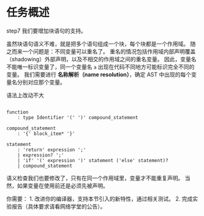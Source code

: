 # 任务概述

step7 我们要增加块语句的支持。

虽然块语句语义不难，就是把多个语句组成一个块，每个块都是一个作用域。 随之而来一个问题是：不同变量可以重名了。 重名的情况包括作用域内部声明覆盖（shadowing）外部声明，以及不相交的作用域之间的重名变量。 因此，变量名不能唯一标识变量了，同一个变量名 `a` 出现在代码不同地方可能标识完全不同的变量。 我们需要进行 **名称解析（name resolution）**，确定 AST 中出现的每个变量名分别对应那个变量。

语法上改动不大

```text

function
    : type Identifier '(' ')' compound_statement

compound_statement
    : '{' block_item* '}'

statement
    : 'return' expression ';'
    | expression? ';'
    | 'if' '(' expression ')' statement ('else' statement)?
    | compound_statement

```

语义检查我们也要修改了，只有在同一个作用域里，变量才不能重复声明。 当然，如果变量在使用前还是必须先被声明。

你需要： 1. 改进你的编译器，支持本节引入的新特性，通过相关测试。 2. 完成实验报告（具体要求请看网络学堂的公告）。

